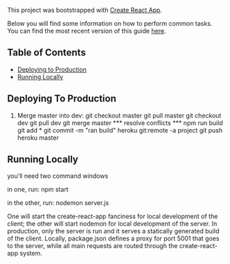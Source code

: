 This project was bootstrapped with [Create React App](https://github.com/facebookincubator/create-react-app).

Below you will find some information on how to perform common tasks.<br>
You can find the most recent version of this guide [here](https://github.com/facebookincubator/create-react-app/blob/master/packages/react-scripts/template/README.md).

## Table of Contents

- [Deploying to Production](#deploying-to-production)
- [Running Locally](#running-locally)

## Deploying To Production

1. Merge master into dev:
git checkout master
git pull master
git checkout dev
git pull dev
git merge master
*** resolve conflicts ***
npm run build
git add *
git commit -m "ran build"
heroku git:remote -a project
git push heroku master

## Running Locally
you'll need two command windows

in one, run:
npm start

in the other, run:
nodemon server.js

One will start the create-react-app fanciness for local development of the client; the other will
start nodemon for local development of the server. In production, only the server is run and it
serves a statically generated build of the client. Locally, package.json defines a proxy for port 5001
that goes to the server, while all main requests are routed through the create-react-app system.